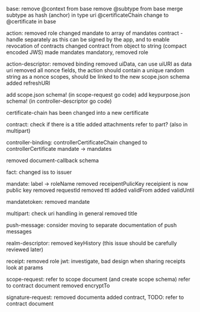 base:
remove @context from base
remove @subtype from base
merge subtype as hash (anchor) in type uri
@certificateChain change to @certificate in base

action:
removed role
changed mandate to array of mandates
contract - handle separately as this can be signed by the app, and to enable revocation of contracts
changed contract from object to string (compact encoded JWS)
made mandates mandatory, removed role

action-descriptor:
removed binding
removed uiData, can use uiURI as data uri
removed all nonce fields, the action should contain a unique random string as a nonce
scopes, should be linked to the new scope.json schema
added refreshURI

add scope.json schema! (in scope-request go code)
add keypurpose.json schema! (in controller-descriptor go code)

certificate-chain has been changed into a new certificate

contract: check if there is a title
added attachments
refer to part? (also in multipart)

controller-binding:
controllerCertificateChain changed to controllerCertificate
mandate -> mandates

removed document-callback schema

fact:
changed iss to issuer

mandate:
label -> roleName
removed receipentPulicKey
receipient is now public key
removed requestId
removed ttl
added validFrom
added validUntil

mandatetoken:
removed mandate

multipart:
check uri handling in general
removed title

push-message:
consider moving to separate documentation of push messages

realm-descriptor:
removed keyHistory (this issue should be carefully reviewed later)

receipt:
removed role
jwt: investigate, bad design when sharing receipts
look at params

scope-request:
refer to scope document (and create scope schema)
refer to contract document
removed encryptTo

signature-request:
removed documenta
added contract, TODO: refer to contract document
